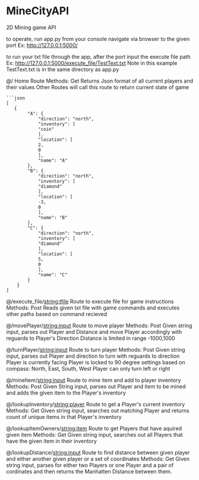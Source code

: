 # MineCityAPI
2D Mining game API

to operate, run app.py from your console
navigate via browser to the given port Ex: http://127.0.0.1:5000/

to run your txt file through the app, after the port input the execute file path
    Ex: http://127.0.0.1:5000/execute_file/TestText.txt
    Note in this example TestText.txt is in the same directory as app.py


@/ 
    Home Route
    Methods: Get
    Returns Json format of all current players and their values
    Other Routes will call this route to return current state of game
    
    ```json
    [
       {
            "A": {
                "direction": "north", 
                "inventory": [
                "coin"
                ], 
                "location": [
                2, 
                0
                ], 
                "name": "A"
            }, 
            "B": {
                "direction": "north", 
                "inventory": [
                "diamond"
                ], 
                "location": [
                -3, 
                0
                ], 
                "name": "B"
            }, 
            "C": {
                "direction": "north", 
                "inventory": [
                "diamond"
                ], 
                "location": [
                5, 
                0
                ], 
                "name": "C"
            }
        }
    ]

@/execute_file/<string:tfile>
    Route to execute file for game instructions
    Methods: Post
    Reads given txt file with game commands and executes other paths based on command recieved

@/movePlayer/<string:input>
    Route to move player
    Methods: Post
    Given string input, parses out Player and Distance and move Player accordingly with reguards to Player's Direction
    Distance is limited in range -1000,1000

@/turnPlayer/<string:input>
    Route to turn player
    Methods: Post
    Given string input, parses out Player and direction to turn with reguards to direction Player is currently facing
    Player is locked to 90 degree settings based on compass: North, East, South, West
    Player can only turn left or right

@/mineItem/<string:input>
    Route to mine item and add to player inventory
    Methods: Post
    Given String input, parses out Player and item to be mined and adds the given item to the Player's inventory

@/lookupInventory/<string:player>
    Route to get a Player's current inventory
    Methods: Get
    Given string input, searches out matching Player and returns count of unique items in that Player's inventory

@/lookupItemOwners/<string:item>
    Route to get Players that have aquired given item
    Methods: Get
    Given string input, searches out all Players that have the given item in their inventory

@/lookupDistance/<string:input>
    Route to find distance between given player and either another given player or a set of coordinates
    Methods: Get
    Given string input, parses for either two Players or one Player and a pair of cordinates and then returns the Manhatten Distance between them.